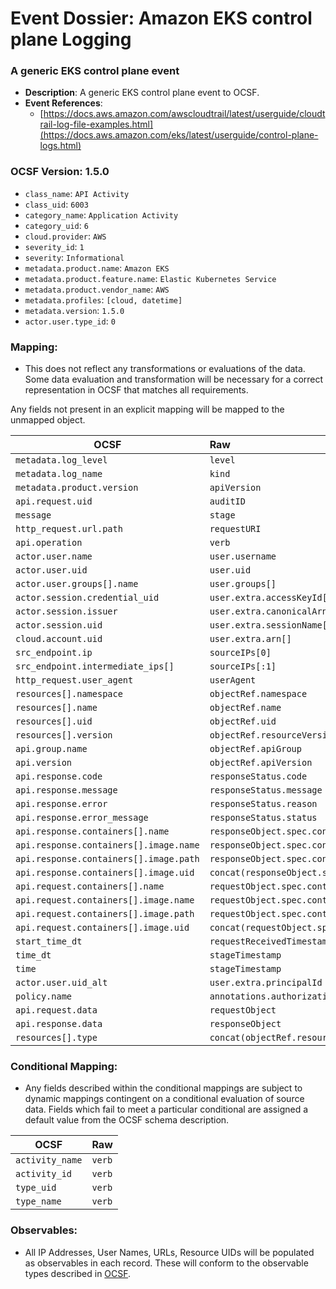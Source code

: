 # Event Dossier: Amazon EKS control plane Logging

### A generic EKS control plane event
- **Description**: A generic EKS control plane event to OCSF.
- **Event References**:
  - [https://docs.aws.amazon.com/awscloudtrail/latest/userguide/cloudtrail-log-file-examples.html](https://docs.aws.amazon.com/eks/latest/userguide/control-plane-logs.html)

 ### OCSF Version: 1.5.0
  - `class_name`: `API Activity`
  - `class_uid`: `6003`
  - `category_name`: `Application Activity`
  - `category_uid`: `6`
  - `cloud.provider`: `AWS`
  - `severity_id`: `1`
  - `severity`: `Informational`
  - `metadata.product.name`: `Amazon EKS`
  - `metadata.product.feature.name`: `Elastic Kubernetes Service`
  - `metadata.product.vendor_name`: `AWS`
  - `metadata.profiles`: `[cloud, datetime]`
  - `metadata.version`: `1.5.0`
  - `actor.user.type_id`: `0`

 ### Mapping:
 - This does not reflect any transformations or evaluations of the data. Some data evaluation and transformation will be necessary for a correct representation in OCSF that matches all requirements.

Any fields not present in an explicit mapping will be mapped to the unmapped object. 

| OCSF                                   | Raw                                                                                                   |
|----------------------------------------|:------------------------------------------------------------------------------------------------------|
| `metadata.log_level`                   | `level`                                                                                               |
| `metadata.log_name`                    | `kind`                                                                                                |
| `metadata.product.version`             | `apiVersion`                                                                                          |
| `api.request.uid`                      | `auditID`                                                                                             |
| `message`                              | `stage`                                                                                               |
| `http_request.url.path`                | `requestURI`                                                                                          |
| `api.operation`                        | `verb`                                                                                                |
| `actor.user.name`                      | `user.username`                                                                                       |
| `actor.user.uid`                       | `user.uid`                                                                                            |
| `actor.user.groups[].name`             | `user.groups[]`                                                                                       |
| `actor.session.credential_uid`         | `user.extra.accessKeyId[]`                                                                            |
| `actor.session.issuer`                 | `user.extra.canonicalArn[]`                                                                           |
| `actor.session.uid`                    | `user.extra.sessionName[]`                                                                            |
| `cloud.account.uid`                    | `user.extra.arn[]`                                                                                    |
| `src_endpoint.ip`                      | `sourceIPs[0]`                                                                                        |
| `src_endpoint.intermediate_ips[]`      | `sourceIPs[:1]`                                                                                       |
| `http_request.user_agent`              | `userAgent`                                                                                           |
| `resources[].namespace`                | `objectRef.namespace`                                                                                 |
| `resources[].name`                     | `objectRef.name`                                                                                      |
| `resources[].uid`                      | `objectRef.uid`                                                                                       |
| `resources[].version`                  | `objectRef.resourceVersion`                                                                           |
| `api.group.name`                       | `objectRef.apiGroup`                                                                                  |
| `api.version`                          | `objectRef.apiVersion`                                                                                |
| `api.response.code`                    | `responseStatus.code`                                                                                 |
| `api.response.message`                 | `responseStatus.message`                                                                              |
| `api.response.error`                   | `responseStatus.reason`                                                                               |
| `api.response.error_message`           | `responseStatus.status`                                                                               |
| `api.response.containers[].name`       | `responseObject.spec.containers[].name`                                                               |
| `api.response.containers[].image.name` | `responseObject.spec.containers[].image`                                                              |
| `api.response.containers[].image.path` | `responseObject.spec.containers[].volumeMounts[].mountPath`                                           |
| `api.response.containers[].image.uid`  | `concat(responseObject.spec.containers[].image;responseObject.spec.containers[].volumeMounts[].name)`|
| `api.request.containers[].name`        | `requestObject.spec.containers[].name`                                                                |
| `api.request.containers[].image.name`  | `requestObject.spec.containers[].image`                                                               |
| `api.request.containers[].image.path`  | `requestObject.spec.containers[].volumeMounts[].mountPath`                                            |
| `api.request.containers[].image.uid`   | `concat(requestObject.spec.containers[].image;requestObject.spec.containers[].volumeMounts[].name)`  |
| `start_time_dt`                        | `requestReceivedTimestamp`                                                                            |
| `time_dt`                              | `stageTimestamp`                                                                                      |
| `time`                                 | `stageTimestamp`                                                                                      |
| `actor.user.uid_alt`                   | `user.extra.principalId`                                                                              |
| `policy.name`                          | `annotations.authorization.k8s.io/reason`                                                             |
| `api.request.data`                     | `requestObject`                                                                                       |
| `api.response.data`                    | `responseObject`                                                                                      |
|`resources[].type`                      |`concat(objectRef.resource;objectRef.subresource)`                                                     |

 ### Conditional Mapping:
 - Any fields described within the conditional mappings are subject to dynamic mappings contingent on a conditional evaluation of source data. Fields which fail to meet a particular conditional are assigned a default value from the OCSF schema description.

| OCSF                       | Raw             |
| -------------------------- | ----------------|
|`activity_name`|`verb`|
|`activity_id`|`verb`|
|`type_uid`|`verb`|
|`type_name`|`verb`|

### Observables:

- All IP Addresses, User Names, URLs, Resource UIDs will be populated as observables in each record. These will conform to the observable types described in [OCSF](https://schema.ocsf.io/1.5.0/objects/observable).
